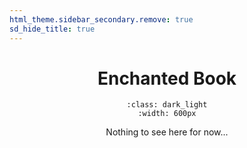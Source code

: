 ```yaml
---
html_theme.sidebar_secondary.remove: true
sd_hide_title: true
---
```



<div align=center>

# Enchanted Book

```{image} /../_imgs/banner.svg
:class: dark_light
:width: 600px
```

Nothing to see here for now...

</div>
